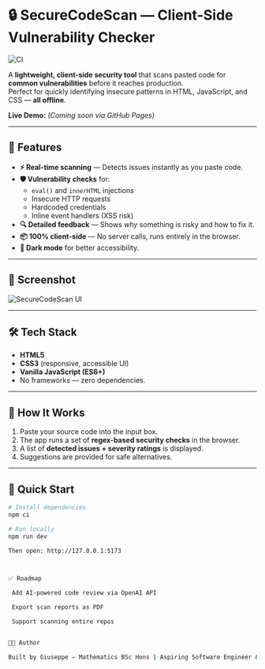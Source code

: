 # 🔒 SecureCodeScan — Client-Side Vulnerability Checker

![CI](https://img.shields.io/badge/status-active-success?style=flat-square)

A **lightweight, client-side security tool** that scans pasted code for **common vulnerabilities** before it reaches production.  
Perfect for quickly identifying insecure patterns in HTML, JavaScript, and CSS — **all offline**.

**Live Demo:** _(Coming soon via GitHub Pages)_

---

## 🚀 Features
- **⚡ Real-time scanning** — Detects issues instantly as you paste code.
- **🛡️ Vulnerability checks** for:
  - `eval()` and `innerHTML` injections
  - Insecure HTTP requests
  - Hardcoded credentials
  - Inline event handlers (XSS risk)
- **🔍 Detailed feedback** — Shows *why* something is risky and how to fix it.
- **📦 100% client-side** — No server calls, runs entirely in the browser.
- **🌙 Dark mode** for better accessibility.

---

## 📸 Screenshot
![SecureCodeScan UI](<img width="799" height="906" alt="image" src="https://github.com/user-attachments/assets/3b922634-556a-4621-9ced-196d0e46eb2f" />
)

---

## 🛠️ Tech Stack
- **HTML5**
- **CSS3** (responsive, accessible UI)
- **Vanilla JavaScript (ES6+)**
- No frameworks — zero dependencies.

---

## 🧩 How It Works
1. Paste your source code into the input box.
2. The app runs a set of **regex-based security checks** in the browser.
3. A list of **detected issues + severity ratings** is displayed.
4. Suggestions are provided for safe alternatives.

---

## 🏃 Quick Start
```bash
# Install dependencies
npm ci

# Run locally
npm run dev

Then open: http://127.0.0.1:5173



✅ Roadmap

 Add AI-powered code review via OpenAI API

 Export scan reports as PDF

 Support scanning entire repos


👨‍💻 Author

Built by Giuseppe — Mathematics BSc Hons | Aspiring Software Engineer & Cybersecurity Enthusiast.
